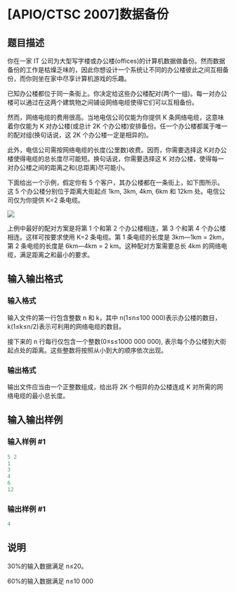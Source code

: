 # [APIO/CTSC 2007]数据备份

## 题目描述

你在一家 IT 公司为大型写字楼或办公楼(offices)的计算机数据做备份。然而数据备份的工作是枯燥乏味的，因此你想设计一个系统让不同的办公楼彼此之间互相备份，而你则坐在家中尽享计算机游戏的乐趣。

已知办公楼都位于同一条街上。你决定给这些办公楼配对(两个一组)。每一对办公楼可以通过在这两个建筑物之间铺设网络电缆使得它们可以互相备份。

然而，网络电缆的费用很高。当地电信公司仅能为你提供 K 条网络电缆，这意味着你仅能为 K 对办公楼(或总计 2K 个办公楼)安排备份。任一个办公楼都属于唯一的配对组(换句话说，这 2K 个办公楼一定是相异的)。

此外，电信公司需按网络电缆的长度(公里数)收费。因而，你需要选择这 K对办公楼使得电缆的总长度尽可能短。换句话说，你需要选择这 K 对办公楼，使得每一对办公楼之间的距离之和(总距离)尽可能小。

下面给出一个示例，假定你有 5 个客户，其办公楼都在一条街上，如下图所示。这 5 个办公楼分别位于距离大街起点 1km, 3km, 4km, 6km 和 12km 处。电信公司仅为你提供 K=2 条电缆。

![](https://cdn.luogu.com.cn/upload/pic/4386.png)

上例中最好的配对方案是将第 1 个和第 2 个办公楼相连，第 3 个和第 4 个办公楼相连。这样可按要求使用 K=2 条电缆。第 1 条电缆的长度是 3km―1km = 2km，第 2 条电缆的长度是 6km―4km = 2 km。这种配对方案需要总长 4km 的网络电缆，满足距离之和最小的要求。

## 输入输出格式

### 输入格式

输入文件的第一行包含整数 n 和 k，其中 n(1≤n≤100 000)表示办公楼的数目，k(1≤k≤n/2)表示可利用的网络电缆的数目。

接下来的 n 行每行仅包含一个整数(0≤s≤1000 000 000), 表示每个办公楼到大街起点处的距离。这些整数将按照从小到大的顺序依次出现。

### 输出格式

输出文件应当由一个正整数组成，给出将 2K 个相异的办公楼连成 K 对所需的网络电缆的最小总长度。

## 输入输出样例

### 输入样例 #1

```cpp
5 2 
1 
3 
4 
6 
12 
```


### 输出样例 #1

```cpp
4
```


## 说明

30%的输入数据满足 n≤20。

60%的输入数据满足 n≤10 000

